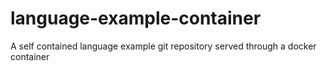 # language-example-container
A self contained language example git repository served through a docker container
